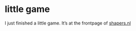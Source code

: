 <!--
  id: 245
  date: 2005-01-28T03:06:09
  modified: 2005-01-28T03:06:09
  slug: littlegame
  type: post
  excerpt: <p>I just finished a little game. It&#8217;s at the frontpage of shapers.nl</p>
  categories: Flash, game, ActionScript
  tags: 
  inCv: 
  inPortfolio: 
  dateFrom: 
  dateTo: 
-->

# little game

<p>I just finished a little game. It&#8217;s at the frontpage of <a href="http://www.shapers.nl/" target="_blank">shapers.nl</a></p>